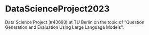 # DataScienceProject2023
Data Science Project (#40693) at TU Berlin on the topic of "Question Generation and Evaluation Using Large Language Models".
